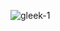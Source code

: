 
![gleek-1](https://github.com/hkinay/OdevUniversite/assets/50851256/3d0500e4-0f34-4f73-8fe0-44c1e6bcdf1c)

